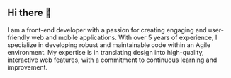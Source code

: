 ## Hi there 👋

I am a front-end developer with a passion for creating engaging and user-friendly web and mobile applications. With over 5 years of experience, I specialize in developing robust and maintainable code within an Agile environment. My expertise is in translating design into high-quality, interactive web features, with a commitment to continuous learning and improvement.
